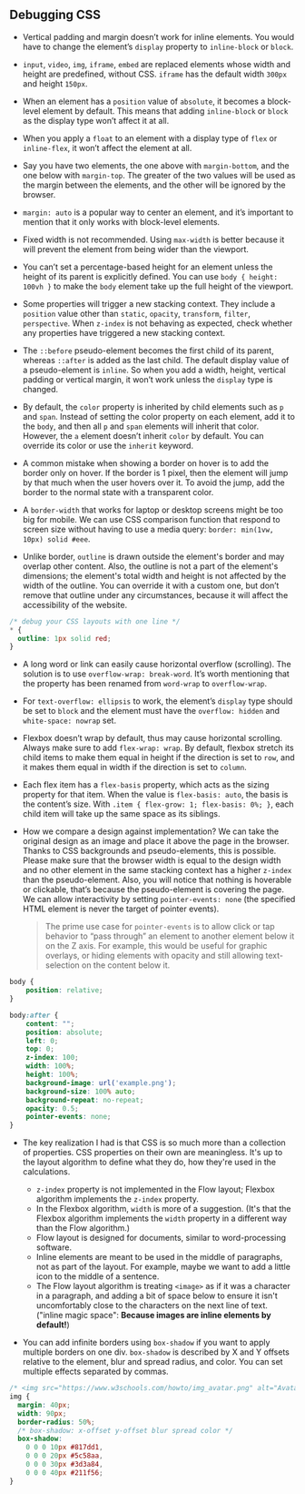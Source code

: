 ## Debugging CSS

- Vertical padding and margin doesn’t work for inline elements. You would have to change the element’s `display` property to `inline-block` or `block`.

- `input`, `video`, `img`, `iframe`, `embed` are replaced elements whose width and height are predefined, without CSS. `iframe` has the default width `300px` and height `150px`.

- When an element has a `position` value of `absolute`, it becomes a block-level element by default. This means that adding `inline-block` or `block` as the display type won’t affect it at all.

- When you apply a `float` to an element with a display type of `flex` or `inline-flex`, it won’t affect the element at all.

- Say you have two elements, the one above with `margin-bottom`, and the one below with `margin-top`. The greater of the two values will be used as the margin between the elements, and the other will be ignored by the browser.

- `margin: auto` is a popular way to center an element, and it’s important to mention that it only works with block-level elements.

- Fixed width is not recommended. Using `max-width` is better because it will prevent the element from being wider than the viewport.

- You can’t set a percentage-based height for an element unless the height of its parent is explicitly defined. You can use `body { height: 100vh }` to make the `body` element take up the full height of the viewport.

- Some properties will trigger a new stacking context. They include a `position` value other than `static`, `opacity`, `transform`, `filter`, `perspective`. When `z-index` is not behaving as expected, check whether any properties have triggered a new stacking context.

- The `::before` pseudo-element becomes the first child of its parent, whereas
`::after` is added as the last child. The default display value of a pseudo-element is `inline`. So when you add a width, height, vertical padding or vertical margin, it won’t work unless the `display` type is changed.

- By default, the `color` property is inherited by child elements such as `p` and `span`. Instead of setting the color property on each element, add it to the `body`, and then all `p` and `span` elements will inherit that color. However, the `a` element doesn’t inherit `color` by default. You can override its color or use the `inherit` keyword.

- A common mistake when showing a border on hover is to add the border only on hover. If the border is 1 pixel, then the element will jump by that much when the user hovers over it. To avoid the jump, add the border to the normal state with a transparent color.

- A `border-width` that works for laptop or desktop screens might be too big for mobile. We can use CSS comparison function that respond to screen size without having to use a media query: `border: min(1vw, 10px) solid #eee`.

- Unlike border, `outline` is drawn outside the element's border and may overlap other content. Also, the outline is not a part of the element's dimensions; the element's total width and height is not affected by the width of the outline. You can override it with a custom one, but don’t remove that outline under any circumstances, because it will affect the accessibility of the website.

```css
/* debug your CSS layouts with one line */
* {
  outline: 1px solid red;
}
```

- A long word or link can easily cause horizontal overflow (scrolling). The solution is to use `overflow-wrap: break-word`. It’s worth mentioning that the property has been renamed from `word-wrap` to `overflow-wrap`.

- For `text-overflow: ellipsis` to work, the element’s `display` type should be set to `block` and the element must have the `overflow: hidden` and `white-space: nowrap` set.

- Flexbox doesn’t wrap by default, thus may cause horizontal scrolling. Always make sure to add `flex-wrap: wrap`. By default, flexbox stretch its child items to make them equal in height if the direction is set to `row`, and it makes them equal in width if the direction is set to `column`.

- Each flex item has a `flex-basis` property, which acts as the sizing property for that item. When the value is `flex-basis: auto`, the basis is the content’s size. With `.item { flex-grow: 1; flex-basis: 0%; }`, each child item will take up the same space as its siblings.

- How we compare a design against implementation? We can take the original design as an image and place it above the page in the browser. Thanks to CSS backgrounds and pseudo-elements, this is possible. Please make sure that the browser width is equal to the design width and no other element in the same stacking context has a higher `z-index` than the pseudo-element. Also, you will notice that nothing is hoverable or clickable, that’s because the pseudo-element is covering the page. We can allow interactivity by setting `pointer-events: none` (the specified HTML element is never the target of pointer events).

  > The prime use case for `pointer-events` is to allow click or tap behavior to “pass through” an element to another element below it on the Z axis. For example, this would be useful for graphic overlays, or hiding elements with opacity and still allowing text-selection on the content below it.

```css
body {
    position: relative;
}

body:after {
    content: "";
    position: absolute;
    left: 0;
    top: 0;
    z-index: 100;
    width: 100%;
    height: 100%;
    background-image: url('example.png');
    background-size: 100% auto;
    background-repeat: no-repeat;
    opacity: 0.5;
    pointer-events: none;
}
```

- The key realization I had is that CSS is so much more than a collection of properties. CSS properties on their own are meaningless. It's up to the layout algorithm to define what they do, how they're used in the calculations.
  - `z-index` property is not implemented in the Flow layout; Flexbox algorithm implements the `z-index` property.
  - In the Flexbox algorithm, `width` is more of a suggestion. (It's that the Flexbox algorithm implements the `width` property in a different way than the Flow algorithm.)
  - Flow layout is designed for documents, similar to word-processing software.
  - Inline elements are meant to be used in the middle of paragraphs, not as part of the layout. For example, maybe we want to add a little icon to the middle of a sentence.
  - The Flow layout algorithm is treating `<image>` as if it was a character in a paragraph, and adding a bit of space below to ensure it isn't uncomfortably close to the characters on the next line of text. ("inline magic space": **Because images are inline elements by default!**)

- You can add infinite borders using `box-shadow` if you want to apply multiple borders on one div. `box-shadow` is described by X and Y offsets relative to the element, blur and spread radius, and color. You can set multiple effects separated by commas.

```css
/* <img src="https://www.w3schools.com/howto/img_avatar.png" alt="Avatar"> */
img {
  margin: 40px;
  width: 90px;
  border-radius: 50%;
  /* box-shadow: x-offset y-offset blur spread color */
  box-shadow:
    0 0 0 10px #817dd1,
    0 0 0 20px #5c58aa,
    0 0 0 30px #3d3a84,
    0 0 0 40px #211f56;
}
```
